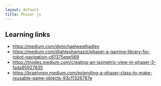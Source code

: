 ```yaml
---
layout: default
title: Phaser js
---
```



## Learning links
- https://medium.com/@michaelwesthadley
- https://medium.com/@ahteshamaziz/phaser-a-gaming-library-for-robot-navigation-c61375eee569
- https://tnodes.medium.com/creating-an-isometric-view-in-phaser-3-fada95927835
- https://braelynnn.medium.com/extending-a-phaser-class-to-make-reusable-game-objects-93c11326787e






